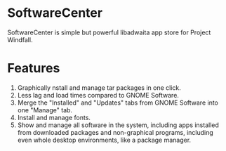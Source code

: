 # SoftwareCenter
SoftwareCenter is simple but powerful libadwaita app store for Project Windfall.
# Features
1. Graphically nstall and manage tar packages in one click.
2. Less lag and load times compared to GNOME Software.
3. Merge the "Installed" and "Updates" tabs from GNOME Software into one "Manage" tab.
4. Install and manage fonts.
5. Show and manage all software in the system, including apps installed from downloaded packages and non-graphical programs, including even whole desktop environments, like a package manager.
